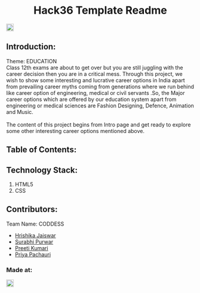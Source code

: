 <h1 align="center">Hack36 Template Readme</h1>
<p align="center">
</p>

<a href="https://hack36.com"> <img src="http://bit.ly/BuiltAtHack36" height=20px> </a>


## Introduction:
Theme: EDUCATION<br>
Class 12th exams are about to get over but you are still juggling with the career decision then you are in a critical mess. Through this project, we wish to show some interesting and lucrative career options in India apart from prevailing career myths coming from generations where we run behind like career option of engineering, medical or civil servants .So, the Major career options which are offered by our education system apart from engineering or medical sciences are Fashion Designing, Defence, Animation and Music.
<br><br>The content of this project begins from Intro page and get ready to explore some other interesting career options mentioned above.
  
  
## Table of Contents:


## Technology Stack:
  1) HTML5
  2) CSS
  

## Contributors:

Team Name: CODDESS

* [Hrishika Jaiswar](https://github.com/Hrishika27)
* [Surabhi Purwar](https://github.com/surabhi001)
* [Preeti Kumari](https://github.com/Preeti811)
* [Priya Pachauri](https://github.com/Priyapac261)


### Made at:
<a href="https://hack36.com"> <img src="http://bit.ly/BuiltAtHack36" height=20px> </a>

